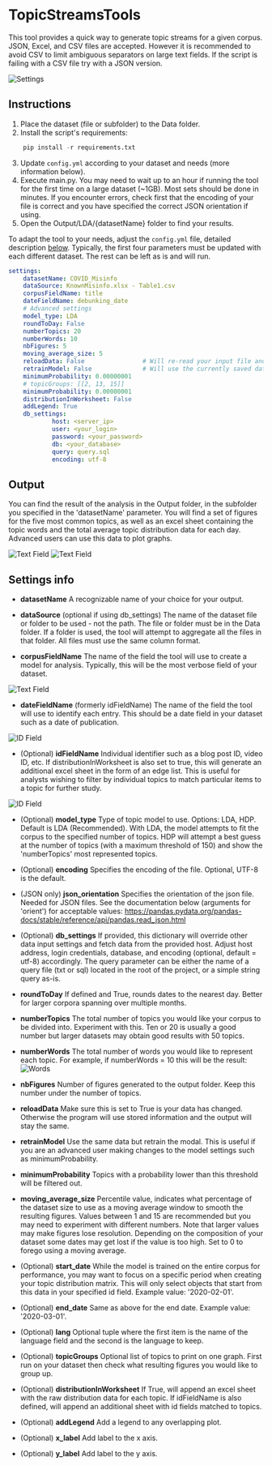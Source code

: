# TopicStreamsTools

This tool provides a quick way to generate topic streams for a given corpus.
JSON, Excel, and CSV files are accepted. However it is recommended to avoid CSV to limit ambiguous separators on large text fields. If the script is failing with a CSV file try with a JSON version.

![Settings](/images/topicStreamExample.png)


## Instructions

1. Place the dataset (file or subfolder) to the Data folder.
2. Install the script's requirements:
```python
    pip install -r requirements.txt
```
3. Update `config.yml` according to your dataset and needs (more information below).
4. Execute main.py. You may need to wait up to an hour if running the tool for the first time on a large dataset (~1GB). Most sets should be done in minutes. If you encounter errors, check first that the encoding of your file is correct and you have specified the correct JSON orientation if using.
5. Open the Output/LDA/{datasetName} folder to find your results.

To adapt the tool to your needs, adjust the `config.yml` file, detailed description [below](#settings-info). Typically, the first four parameters must be updated with each different dataset. The rest can be left as is and will run.

```yaml
settings:
    datasetName: COVID_Misinfo
    dataSource: KnownMisinfo.xlsx - Table1.csv
    corpusFieldName: title
    dateFieldName: debunking_date
    # Advanced settings
    model_type: LDA
    roundToDay: False
    numberTopics: 20
    numberWords: 10
    nbFigures: 5
    moving_average_size: 5
    reloadData: False                # Will re-read your input file and train a new model with the updated data
    retrainModel: False              # Will use the currently saved data and train a new model (useful to try different settings without processing the same corpus)
    minimumProbability: 0.00000001
    # topicGroups: [[2, 13, 15]]
    minimumProbability: 0.00000001
    distributionInWorksheet: False
    addLegend: True
    db_settings:
            host: <server_ip>
            user: <your_login>
            password: <your_password>
            db: <your_database>
            query: query.sql
            encoding: utf-8
```

## Output

You can find the result of the analysis in the Output folder, in the subfolder you specified in the 'datasetName' parameter.
You will find a set of figures for the five most common topics, as well as an excel sheet containing the topic words and the total average topic distribution data for each day. Advanced users can use this data to plot graphs.

![Text Field](/images/sheetTab.png)
![Text Field](/images/topicDistribution.png)

## Settings info

* **datasetName**
A recognizable name of your choice for your output.

* **dataSource** (optional if using db_settings)
The name of the dataset file or folder to be used - not the path. The file or folder must be in the Data folder. If a folder is used, the tool will attempt to aggregate all the files in that folder. All files must use the same column format.

* **corpusFieldName**
The name of the field the tool will use to create a model for analysis. Typically, this will be the most verbose field of your dataset.

![Text Field](/images/textField.png)

* **dateFieldName** (formerly idFieldName)
The name of the field the tool will use to identify each entry. This should be a date field in your dataset such as a date of publication.

![ID Field](/images/idField.png)

* (Optional) **idFieldName**
Individual identifier such as a blog post ID, video ID, etc. If distributionInWorksheet is also set to true, this will generate an additional excel sheet in the form of an edge list. This is useful for analysts wishing to filter by individual topics to match particular items to a topic for further study.

![ID Field](/images/edgeList.png)

* (Optional) **model_type**
Type of topic model to use. Options: LDA, HDP. Default is LDA (Recommended). With LDA, the model attempts to fit the corpus to the specified number of topics. HDP will attempt a best guess at the number of topics (with a maximum threshold of 150) and show  the 'numberTopics' most represented topics.

* (Optional) **encoding**
Specifies the encoding of the file. Optional, UTF-8 is the default.

* (JSON only) **json_orientation**
Specifies the orientation of the json file. Needed for JSON files. See the documentation below (arguments for 'orient') for acceptable values:
https://pandas.pydata.org/pandas-docs/stable/reference/api/pandas.read_json.html

* (Optional) **db_settings**
If provided, this dictionary will override other data input settings and fetch data from the provided host. Adjust host address, login credentials, database, and encoding (optional, default = utf-8) accordingly. The query parameter can be either the name of a query file (txt or sql) located in the root of the project, or a simple string query as-is.

* **roundToDay**
If defined and True, rounds dates to the nearest day. Better for larger corpora spanning over multiple months.

* **numberTopics**
The total number of topics you would like your corpus to be divided into. Experiment with this. Ten or 20 is usually a good number but larger datasets may obtain good results with 50 topics.

* **numberWords**
The total number of words you would like to represent each topic. For example, if numberWords = 10 this will be the result:
![Words](/images/wordCount.png)

* **nbFigures**
Number of figures generated to the output folder. Keep this number under the number of topics.

* **reloadData**
Make sure this is set to True is your data has changed. Otherwise the program will use stored information and the output will stay the same.

* **retrainModel**
Use the same data but retrain the modal. This is useful if you are an advanced user making changes to the model settings such as minimumProbability.

* **minimumProbability**
Topics with a probability lower than this threshold will be filtered out.

* **moving_average_size**
Percentile value, indicates what percentage of the dataset size to use as a moving average window to smooth the resulting figures. Values between 1 and 15 are recommended but you may need to experiment with different numbers. Note that larger values may make figures lose resolution. Depending on the composition of your dataset some dates may get lost if the value is too high. Set to 0 to forego using a moving average.

* (Optional) **start_date**
While the model is trained on the entire corpus for performance, you may want to focus on a specific period when creating your topic distribution matrix. This will only select objects that start from this data in your specified id field. Example value: '2020-02-01'.

* (Optional) **end_date**
Same as above for the end date. Example value: '2020-03-01'.

* (Optional) **lang**
Optional tuple where the first item is the name of the language field and the second is the language to keep.

* (Optional) **topicGroups**
Optional list of topics to print on one graph. First run on your dataset then check what resulting figures you would like to group up.

* (Optional) **distributionInWorksheet**
If True, will append an excel sheet with the raw distribution data for each topic. If idFieldName is also defined, will append an additional sheet with id fields matched to topics.

* (Optional) **addLegend**
Add a legend to any overlapping plot.

* (Optional) **x_label**
Add label to the x axis.

* (Optional) **y_label**
Add label to the y axis.
